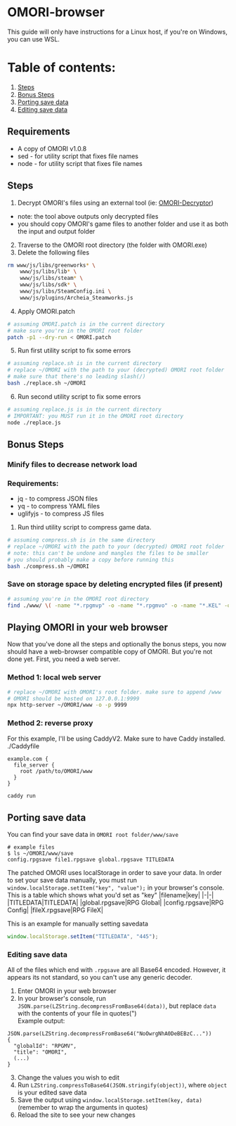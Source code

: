 # OMORI-browser
This guide will only have instructions for a Linux host, if you're on Windows, you can use WSL.
# Table of contents:
1. [Steps](#steps)
2. [Bonus Steps](#bonus-steps)
3. [Porting save data](#porting-save-data)
4. [Editing save data](#editing-save-data)
## Requirements
* A copy of OMORI v1.0.8
* sed - for utility script that fixes file names
* node - for utility script that fixes file names
## Steps
1. Decrypt OMORI's files using an external tool (ie: [OMORI-Decryptor](https://github.com/SuspiciousDuck/OMORI-Decryptor))
 - note: the tool above outputs only decrypted files
 - you should copy OMORI's game files to another folder and use it as both the input and output folder
2. Traverse to the OMORI root directory (the folder with OMORI.exe)
3. Delete the following files
```bash
rm www/js/libs/greenworks* \
    www/js/libs/lib* \
    www/js/libs/steam* \
    www/js/libs/sdk* \
    www/js/libs/SteamConfig.ini \
    www/js/plugins/Archeia_Steamworks.js
```
4. Apply OMORI.patch
```bash
# assuming OMORI.patch is in the current directory
# make sure you're in the OMORI root folder
patch -p1 --dry-run < OMORI.patch
```
5. Run first utility script to fix some errors
```bash
# assuming replace.sh is in the current directory
# replace ~/OMORI with the path to your (decrypted) OMORI root folder
# make sure that there's no leading slash(/)
bash ./replace.sh ~/OMORI
```
6. Run second utility script to fix some errors
```bash
# assuming replace.js is in the current directory
# IMPORTANT: you MUST run it in the OMORI root directory
node ./replace.js
```
## Bonus Steps
### Minify files to decrease network load
### Requirements:
* jq - to compress JSON files
* yq - to compress YAML files
* uglifyjs - to compress JS files
1. Run third utility script to compress game data.
```bash
# assuming compress.sh is in the same directory
# replace ~/OMORI with the path to your (decrypted) OMORI root folder
# note: this can't be undone and mangles the files to be smaller
# you should probably make a copy before running this
bash ./compress.sh ~/OMORI
```
### Save on storage space by deleting encrypted files (if present)
```bash
# assuming you're in the OMORI root directory
find ./www/ \( -name "*.rpgmvp" -o -name "*.rpgmvo" -o -name "*.KEL" -o -name "*.AUBREY" -o -name "*.HERO" -o -name "*.PLUTO" \) -exec rm {} \;
```
## Playing OMORI in your web browser
Now that you've done all the steps and optionally the bonus steps, you now should have a web-browser compatible copy of OMORI. But you're not done yet. First, you need a web server.
### Method 1: local web server
```bash
# replace ~/OMORI with OMORI's root folder. make sure to append /www
# OMORI should be hosted on 127.0.0.1:9999
npx http-server ~/OMORI/www -o -p 9999
```
### Method 2: reverse proxy
For this example, I'll be using CaddyV2. Make sure to have Caddy installed. <br>
./Caddyfile
```
example.com {
  file_server {
    root /path/to/OMORI/www
  }
}
```
```bash
caddy run
```
## Porting save data
You can find your save data in `OMORI root folder/www/save`
```
# example files
$ ls ~/OMORI/www/save
config.rpgsave file1.rpgsave global.rpgsave TITLEDATA
```
The patched OMORI uses localStorage in order to save your data. In order to set your save data manually, you must run `window.localStorage.setItem("key", "value");` in your browser's console.<br>
This is a table which shows what you'd set as "key"
|filename|key|
|-|-|
|TITLEDATA|TITLEDATA|
|global.rpgsave|RPG Global|
|config.rpgsave|RPG Config|
|fileX.rpgsave|RPG FileX|

This is an example for manually setting savedata
```javascript
window.localStorage.setItem("TITLEDATA", "445");
```
### Editing save data
All of the files which end with `.rpgsave` are all Base64 encoded. However, it appears its not standard, so you can't use any generic decoder.
1. Enter OMORI in your web browser
2. In your browser's console, run `JSON.parse(LZString.decompressFromBase64(data))`, but replace `data` with the contents of your file in quotes(")<br>
Example output:
```
JSON.parse(LZString.decompressFromBase64("NoOwrgNhA0DeBEBzC..."))
{
  "globalId": "RPGMV",
  "title": "OMORI",
  (...)
}
```
3. Change the values you wish to edit
4. Run `LZString.compressToBase64(JSON.stringify(object))`, where `object` is your edited save data
5. Save the output using `window.localStorage.setItem(key, data)` (remember to wrap the arguments in quotes)
6. Reload the site to see your new changes